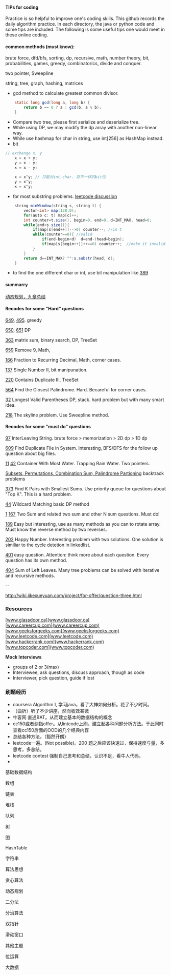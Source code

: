 #### TIPs for coding
Practice is so helpful to improve one's coding skills. This github records the daily algorithm practice. In each directory, the java or python code and some tips are included. The following is some useful tips one would meet in these online coding.

#### common methods (must know):

 brute force, dfd/bfs, sorting, dp, recursive, math, number theory, bit, probabilities, games, greedy, combinatorics, divide and conquer.
 
 two pointer, Sweepline
 
 string, tree, graph, hashing, matrices

* gcd method to calculate greatest common divisor.

```java
    static long gcd(long a, long b) {
        return b == 0 ? a : gcd(b, a % b);
    }
```
* Compare two tree, please first serialize and deserialize tree.
* While using DP, we may modify the dp array with another non-linear way. 
* While use hashmap for char in string, use int[256] as HashMap instead.
* bit 
		
```java
// exchange x, y 
	x = x + y;
	y = x - y;
	x = x - y; 
	
	x = x^y; // 只能对int,char. 存不一样的bit位
	y = x^y; 
	x = x^y;
```
* for most substring problems. [leetcode discussion](https://discuss.leetcode.com/topic/30941/here-is-a-10-line-template-that-can-solve-most-substring-problems)	

```java
	string minWindow(string s, string t) {
        vector<int> map(128,0);
        for(auto c: t) map[c]++;
        int counter=t.size(), begin=0, end=0, d=INT_MAX, head=0;
        while(end<s.size()){
            if(map[s[end++]]-->0) counter--; //in t
            while(counter==0){ //valid
                if(end-begin<d)  d=end-(head=begin);
                if(map[s[begin++]]++==0) counter++;  //make it invalid
            }  
        }
        return d==INT_MAX? "":s.substr(head, d);
    }
```

* to find the one different char or int, use bit manipulation like [389](https://leetcode.com/problems/find-the-difference/)

#### summarry
[动态规划，九章总结](http://hongzheng.me/nine-chapter-dynamic-programming/)

#### Recodes for some "Hard" questions
[649](https://leetcode.com/problems/dota2-senate/discuss/), [495](https://leetcode.com/problems/teemo-attacking/description/). greedy

[650](https://leetcode.com/problems/2-keys-keyboard/description/), [651](https://leetcode.com/problems/4-keys-keyboard/description/) DP 

[363](https://leetcode.com/problems/max-sum-of-rectangle-no-larger-than-k/description/) matrix sum, binary search, DP, TreeSet

[659](https://leetcode.com/contest/leetcode-weekly-contest-45/problems/remove-9/) Remove 9, Math,

[166](https://leetcode.com/problems/fraction-to-recurring-decimal) Fraction to Recurring Decimal, Math, corner cases.

[137](https://leetcode.com/problems/single-number-ii/discuss/) Single Number II, bit manipunation.

[220](https://leetcode.com/problems/contains-duplicate-iii/discuss/) Contains Duplicate III, TreeSet

[564](https://leetcode.com/problems/find-the-closest-palindrome/discuss/) Find the Closest Palindrome. Hard. Becareful for corner cases.

[32](https://leetcode.com/problems/longest-valid-parentheses/) Longest Valid Parentheses DP, stack. hard problem but with many smart idea.

[218](https://leetcode.com/problems/the-skyline-problem/description/) The skyline problem. Use Sweepline method. 

#### Recodes for some "must do" questions

[97](https://leetcode.com/problems/interleaving-string/description/) InterLeaving String. brute force > memorization > 2D dp > 1D dp

[609](https://leetcode.com/problems/find-duplicate-file-in-system/description/) Find Duplicate File in System. Interesting, BFS/DFS for the follow up question about big files. 

[11](https://leetcode.com/problems/container-with-most-water/discuss/)   [42](https://leetcode.com/problems/trapping-rain-water) Container With Most Water. Trapping Rain Water. Two pointers.

[Subsets, Permutations, Combination Sum, Palindrome Partioning](https://leetcode.com/problems/permutations/discuss/) backtrack problems

[373](https://leetcode.com/problems/find-k-pairs-with-smallest-sums/) Find K Pairs with Smallest Sums. Use priority queue for questions about "Top K". This is a hard problem.

[44](https://leetcode.com/problems/wildcard-matching/discuss/) Wildcard Matching basic DP method

[1](https://leetcode.com/problems/two-sum/description/) [167](https://leetcode.com/problems/two-sum-ii-input-array-is-sorted/) Two Sum and related two sum and other N sum questions. Must do!

[189](https://leetcode.com/problems/rotate-array/description/) Easy but interesting, use as many methods as you can to rotate array.  Must know the reverse method by two reverses.

[202](https://leetcode.com/problems/happy-number/description/) Happy Number. Interesting problem with two solutions. One solution is similiar to the cycle detetion in linkedlist.

[401](https://leetcode.com/problems/binary-watch/discuss/) easy question. Attention: think more about each question. Every question has its own method. 

[404](https://leetcode.com/problems/sum-of-left-leaves) Sum of Left Leaves. Many tree problems can be solved with iterative and recursive methods.

--

http://wiki.jikexueyuan.com/project/for-offer/question-three.html

### Resources
[www.glassdoor.ca](www.glassdoor.ca)	
[www.careercup.com](www.careercup.com)	
[www.geeksforgeeks.com](www.geeksforgeeks.com)	
[www.leetcode.com](www.leetcode.com)	
[www.hackerrank.com](www.hackerrank.com)	
[www.topcoder.com](www.topcoder.com)	

**Mock Interviews**

* groups of 2 or 3(max)
* Interviewee, ask questions, discuss approach, though as code 
* Interviewer, pick question, guide if lost


### 刷题经历 
* coursera Algorithm I, 学习java，看了大神如何分析。花了不少时间。
* （曲折）听了不少讲座，然而收效甚微
* 牛客网 直通BAT。从而建立基本的数据结构的概念
* cc150或者剑指offer。从lintcode上刷，建立起各种问题分析方法。于此同时查看cc150后面的OOD的几个经典内容
* 总结各种方法。（豁然开朗）
* leetcode一遍。(Not possible)。200 题之后应该快速过，保持速度与量，多思考，多总结。
* leetcode contest 强制自己思考和总结，认识不足，看牛人代码。
* 


基础数据结构

数组

链表

堆栈

队列

树

图

HashTable

字符串

算法思想

贪心算法

动态规划

二分法

分治算法

双指针

滑动窗口

其他主题

位运算

大数据

